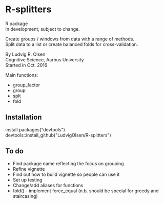 # R-splitters

R package  
In development; subject to change.  

Create groups / windows from data with a range of methods.  
Split data to a list or create balanced folds for cross-validation.  


By Ludvig R. Olsen  
Cognitive Science, Aarhus University  
Started in Oct. 2016  

Main functions:  
* group_factor  
* group 
* splt  
* fold  
  

## Installation  
install.packages("devtools")  
devtools::install_github("LudvigOlsen/R-splitters")  

## To do  
* Find package name reflecting the focus on grouping  
* Refine vignette  
* Find out how to build vignette so people can use it
* Set up testing  
* Change/add aliases for functions  
* fold() - implement force_equal (n.b. should be special for greedy and staircasing)  
